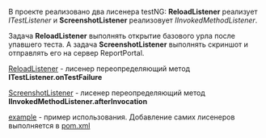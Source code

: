 В проекте реализовано два лисенера testNG: **ReloadListener** реализует _ITestListener_ и **ScreenshotListener** реализовует _IInvokedMethodListener_.

Задача **ReloadListener** выполнять открытие базового урла после упавшего теста. А задача **ScreenshotListener** выполнять скриншот и отправлять его на сервер ReportPortal.

[ReloadListener](src/main/java/ReloadListener.java) - лисенер переопределяющий метод **ITestListener.onTestFailure**

[ScreenshotListener](src/main/java/ScreenshotListener.java) - лисенер переопределяющий метод **IInvokedMethodListener.afterInvocation**

[example](src/test/java/example.java) - пример использования. Добавление самих лисенеров выполняется в [pom.xml](pom.xml)
